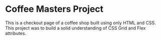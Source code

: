 # Coffee Masters Project

This is a checkout page of a coffee shop built using only HTML and CSS. This project was to build a solid understanding of CSS Grid and Flex attributes.
